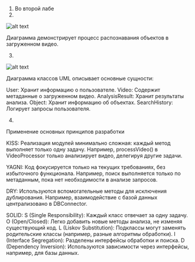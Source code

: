 1. Во второй лабе
2. 
![alt text](image.png)

Диаграмма демонстрирует процесс распознавания объектов в загруженном видео.

3. 
![alt text](image-1.png)

Диаграмма классов UML описывает основные сущности:

User: Хранит информацию о пользователе.
Video: Содержит метаданные о загруженном видео.
AnalysisResult: Хранит результаты анализа.
Object: Хранит информацию об объектах.
SearchHistory: Логирует запросы пользователя.

4.

Применение основных принципов разработки

KISS:
Реализация модулей минимально сложная: каждый метод выполняет только одну задачу. Например, processVideo() в VideoProcessor только анализирует видео, делегируя другие задачи.

YAGNI:
Код фокусируется только на текущих требованиях, без избыточного функционала. Например, поиск выполняется только по метаданным, пока нет необходимости в анализе запросов.

DRY:
Используются вспомогательные методы для исключения дублирования. Например, взаимодействие с базой данных централизовано в DBConnector.

SOLID:
S (Single Responsibility): Каждый класс отвечает за одну задачу.
O (Open/Closed): Легко добавить новые методы анализа, не изменяя существующий код.
L (Liskov Substitution): Подклассы могут заменять родительские классы (например, разные алгоритмы обработки).
I (Interface Segregation): Разделены интерфейсы обработки и поиска.
D (Dependency Inversion): Используются зависимости через интерфейсы, например, для базы данных.